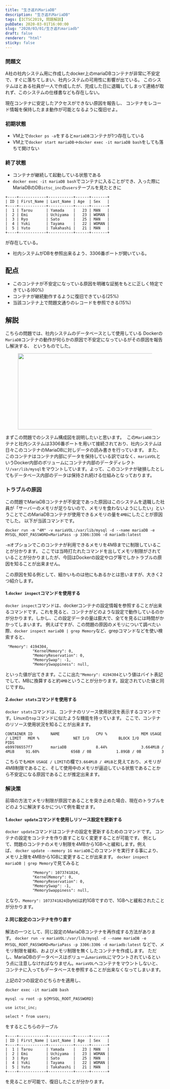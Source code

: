 ```yaml
---
title: "生き返れMariaDB"
description: "生き返れMariaDB"
tags: [ICTSC2019, 問題解説]
pubDate: 2020-03-01T16:00:00
slug: "2020/03/01/生き返れmariadb"
draft: false
renderer: "html"
sticky: false
---
```


<h3 id="%E6%A6%82%E8%A6%81">問題文  </h3>

<p>A社の社内システム用に作成したdocker上のmariaDBコンテナが非常に不安定で、すぐに落ちてしまい、社内システムの可用性に影響が出ている。 このシステムはとある社員が一人で作成したが、完成した日に退職してしまって連絡が取れず、このシステムの仕様書なども存在しない。</p>

<p>現在コンテナに安定したアクセスができない原因を報告し、 コンテナをレコード情報を保持したまま動作が可能となるように復旧せよ。</p>

<h3 id="%E5%88%9D%E6%9C%9F%E7%8A%B6%E6%85%8B">初期状態&nbsp;<a href="https://wiki.icttoracon.net/ictsc2019/problems/takuya_takahashi:container/blog/#%E5%88%9D%E6%9C%9F%E7%8A%B6%E6%85%8B"></a>&nbsp;</h3>

<ul><li>VM上で<code>docker ps -a</code>をすると<code>mariaDB</code>コンテナが1つ存在している</li><li>VM上で<code>docker start mariaDB</code>→<code>docker exec -it mariaDB bash</code>をしても落ちて開けない</li></ul>

<h3 id="%E7%B5%82%E4%BA%86%E7%8A%B6%E6%85%8B">終了状態&nbsp;<a href="https://wiki.icttoracon.net/ictsc2019/problems/takuya_takahashi:container/blog/#%E7%B5%82%E4%BA%86%E7%8A%B6%E6%85%8B"></a>&nbsp;</h3>

<ul><li>コンテナが継続して起動している状態である</li><li><code>docker exec -it mariaDB bash</code>でコンテナに入ることができ、入った際にMariaDBのDB<code>ictsc_inc</code>の<code>users</code>テーブルを見たときに</li></ul>

<div class="wp-block-syntaxhighlighter-code "><pre><code>+----+------------+-----------+------+-------+
| ID | First_Name | Last_Name | Age  | Sex   |
+----+------------+-----------+------+-------+
|  1 | Tarou      | Yamada    |   23 | MAN   |
|  2 | Emi        | Uchiyama  |   23 | WOMAN |
|  3 | Ryo        | Sato      |   25 | MAN   |
|  4 | Yuki       | Tayama    |   22 | WOMAN |
|  5 | Yuto       | Takahashi |   21 | MAN   |
+----+------------+-----------+------+-------+</code></pre></div>

<p>が存在している。</p>

<ul><li>社内システムがDBを参照出来るよう、3306番ポートが開いている。</li></ul>

<h2 id="%E9%85%8D%E7%82%B9">配点&nbsp;<a href="https://wiki.icttoracon.net/ictsc2019/problems/takuya_takahashi:container/blog/#%E9%85%8D%E7%82%B9"></a>&nbsp;</h2>

<ul><li>このコンテナが不安定になっている原因を明確な証拠をもとに正しく特定できている(60%)</li><li>コンテナが継続動作するように復旧できている(25%)</li><li>当該コンテナ上で問題文通りのレコードを参照できる(15%)</li></ul>

<h2 id="%E8%A7%A3%E8%AA%AC">解説&nbsp;<a href="https://wiki.icttoracon.net/ictsc2019/problems/takuya_takahashi:container/blog/#%E8%A7%A3%E8%AA%AC"></a>&nbsp;</h2>

<p>こちらの問題では、社内システムのデータベースとして使用している Dockerの<code>MariaDB</code>コンテナの動作が何らかの原因で不安定になっているがその原因を報告し解決する、 というものでした。</p>

<figure class="wp-block-image size-large"><img decoding="async" loading="lazy" width="512" height="241" src="/images/wp/2020/03/flow-1-512x241.png.webp" alt="" class="wp-image-3171" /></figure>

<p>まずこの問題でのシステム構成図を説明したいと思います。&nbsp;&nbsp;この<code>MariaDB</code>コンテナと社内システムは3306番ポートを用いて接続されており、社内システムは日々このコンテナのMariaDBに対しデータの読み書きを行っています。 また、このコンテナはコンテナ内部にデータを保持している訳ではなく、<code>mariaVOL</code>というDocker内部のボリュームにコンテナ内部のデータディレクトリ<code>/var/lib/mysql</code>をマウントしています。よって、このコンテナが破損したとしてもデータベース内部のデータは保持され続ける仕組みとなっております。</p>

<h3 id="%E3%83%88%E3%83%A9%E3%83%96%E3%83%AB%E3%81%AE%E5%8E%9F%E5%9B%A0">トラブルの原因&nbsp;<a href="https://wiki.icttoracon.net/ictsc2019/problems/takuya_takahashi:container/blog/#%E3%83%88%E3%83%A9%E3%83%96%E3%83%AB%E3%81%AE%E5%8E%9F%E5%9B%A0"></a>&nbsp;</h3>

<p>この問題でMariaDBコンテナが不安定であった原因はこのシステムを退職した社員が「サーバーのメモリが足りないので、メモリを食わないようにしたい」ということでこのMariaDBコンテナが使用できるメモリの量を<code>4MB</code>にしたことが原因でした。 以下が当該コマンドです。</p>

<p><code>docker run -m "4M" -v mariaVOL:/var/lib/mysql -d --name mariaDB -e MYSQL_ROOT_PASSWORD=MariaPass -p 3306:3306 -d mariadb:latest</code></p>

<p><code>-m</code>オプションでこのコンテナが利用できるメモリを4MBまでに制限していることが分かります。 ここでは当時打たれたコマンドを出してメモリ制限がされていることが分かりましたが、今回はDockerの設定やログ等でしかトラブルの原因を知ることが出来ません。</p>

<p>この原因を知る例として、細かいものは他にもあるかとは思いますが、大きく2つ紹介します。</p>

<h4 id="1.docker%20inspect%E3%82%B3%E3%83%9E%E3%83%B3%E3%83%89%E3%82%92%E4%BD%BF%E7%94%A8%E3%81%99%E3%82%8B">1.<code>docker inspect</code>コマンドを使用する&nbsp;<a href="https://wiki.icttoracon.net/ictsc2019/problems/takuya_takahashi:container/blog/#1.docker%20inspect%E3%82%B3%E3%83%9E%E3%83%B3%E3%83%89%E3%82%92%E4%BD%BF%E7%94%A8%E3%81%99%E3%82%8B"></a>&nbsp;</h4>

<p><code>docker inspect</code>コマンドは、dockerコンテナの設定情報を参照することが出来るコマンドです。これを見ると、コンテナがどのような設定で動作しているのかが分かります。しかし、この設定データの量は膨大で、全てを見るには時間がかかってしまいます。 例えばですが、この問題の原因のメモリについて調べたい際、<code>docker inspect mariaDB | grep Memory</code>など、grepコマンドなどを使い検索すると、</p>

<div class="wp-block-syntaxhighlighter-code "><pre><code> &quot;Memory&quot;: 4194304,
            &quot;KernelMemory&quot;: 0,
            &quot;MemoryReservation&quot;: 0,
            &quot;MemorySwap&quot;: -1,
            &quot;MemorySwappiness&quot;: null,</code></pre></div>

<p>といった値が出てきます。ここに出た<code>"Memory": 4194304</code>という値はバイト表記でして、MBに換算すると約<code>4MB</code>ということが分かります。設定されていた値と同じですね。</p>

<h4 id="2.docker%20stats%E3%82%B3%E3%83%9E%E3%83%B3%E3%83%89%E3%82%92%E4%BD%BF%E7%94%A8%E3%81%99%E3%82%8B">2.<code>docker stats</code>コマンドを使用する&nbsp;<a href="https://wiki.icttoracon.net/ictsc2019/problems/takuya_takahashi:container/blog/#2.docker%20stats%E3%82%B3%E3%83%9E%E3%83%B3%E3%83%89%E3%82%92%E4%BD%BF%E7%94%A8%E3%81%99%E3%82%8B"></a>&nbsp;</h4>

<p><code>docker stats</code>コマンドは、コンテナのリソース使用状況を表示するコマンドです。Linuxの<code>top</code>コマンドに似たような機能を持っています。 ここで、コンテナのリソース使用状況を知ることが出来ます。</p>

<div class="wp-block-syntaxhighlighter-code "><pre><code>CONTAINER ID        NAME                CPU %               MEM USAGE / LIMIT   MEM %               NET I/O             BLOCK I/O           PIDS
eb99786557f7        mariaDB             8.44%               3.664MiB / 4MiB     91.60%              656B / 0B           1.89GB / 0B         3</code></pre></div>

<p>こちらでも<code>MEM USAGE / LIMIT</code>の欄で<code>3.664MiB / 4MiB</code>と見えており、メモリが4MB制限であること、そして使用中のメモリが逼迫している状態であることから不安定になる原因であることが推定出来ます。</p>

<h3 id="%E8%A7%A3%E6%B1%BA%E7%AD%96">解決策&nbsp;<a href="https://wiki.icttoracon.net/ictsc2019/problems/takuya_takahashi:container/blog/#%E8%A7%A3%E6%B1%BA%E7%AD%96"></a>&nbsp;</h3>

<p>前項の方法でメモリ制限が原因であることを突き止めた場合、現在のトラブルをどのように解決するかについて例を載せます。</p>

<h4 id="1.docker%20update%E3%82%B3%E3%83%9E%E3%83%B3%E3%83%89%E3%82%92%E4%BD%BF%E7%94%A8%E3%81%97%E3%83%AA%E3%82%BD%E3%83%BC%E3%82%B9%E8%A8%AD%E5%AE%9A%E3%82%92%E6%9B%B4%E6%96%B0%E3%81%99%E3%82%8B">1.<code>docker update</code>コマンドを使用しリソース設定を更新する&nbsp;<a href="https://wiki.icttoracon.net/ictsc2019/problems/takuya_takahashi:container/blog/#1.docker%20update%E3%82%B3%E3%83%9E%E3%83%B3%E3%83%89%E3%82%92%E4%BD%BF%E7%94%A8%E3%81%97%E3%83%AA%E3%82%BD%E3%83%BC%E3%82%B9%E8%A8%AD%E5%AE%9A%E3%82%92%E6%9B%B4%E6%96%B0%E3%81%99%E3%82%8B"></a>&nbsp;</h4>

<p><code>docker update</code>コマンドはコンテナの設定を更新するためのコマンドです。 コンテナの設定をコンテナを作り直すことなく変更することが可能です。 例として、問題のコンテナのメモリ制限を4MBから1GBへと緩和します。例えば、&nbsp;<code>docker update --memory 1G mariaDB</code>このコマンドを実行する事により、メモリ上限を4MBから1GBに変更することが出来ます。&nbsp;<code>docker inspect mariaDB | grep Memory</code>で見てみると</p>

<div class="wp-block-syntaxhighlighter-code "><pre><code>            &quot;Memory&quot;: 1073741824,
            &quot;KernelMemory&quot;: 0,
            &quot;MemoryReservation&quot;: 0,
            &quot;MemorySwap&quot;: -1,
            &quot;MemorySwappiness&quot;: null,</code></pre></div>

<p>となり、<code>Memory": 1073741824</code>(byte)は約1GBですので、1GBへと緩和されたことが分かります。</p>

<h4 id="2.%E5%90%8C%E3%81%98%E8%A8%AD%E5%AE%9A%E3%81%AE%E3%82%B3%E3%83%B3%E3%83%86%E3%83%8A%E3%82%92%E4%BD%9C%E3%82%8A%E7%9B%B4%E3%81%99">2.同じ設定のコンテナを作り直す&nbsp;<a href="https://wiki.icttoracon.net/ictsc2019/problems/takuya_takahashi:container/blog/#2.%E5%90%8C%E3%81%98%E8%A8%AD%E5%AE%9A%E3%81%AE%E3%82%B3%E3%83%B3%E3%83%86%E3%83%8A%E3%82%92%E4%BD%9C%E3%82%8A%E7%9B%B4%E3%81%99"></a>&nbsp;</h4>

<p>解法の一つとして、同じ設定のMariaDBコンテナを再作成する方法があります。&nbsp;<code>docker run -v mariaVOL:/var/lib/mysql -d --name mariaDB -e MYSQL_ROOT_PASSWORD=MariaPass -p 3306:3306 -d mariadb:latest</code>&nbsp;などで、メモリ制限を緩和、およびメモリ制限を無くしたコンテナを作成します。 ただし、MariaDBのデータベースはボリューム<code>mariaVOL</code>にマウントされているという点に注意しなければなりません。<code>mariaVOL</code>へコンテナをマウントしないと、コンテナに入ってもデータベースを参照することが出来なくなってしまいます。</p>

<p>上記の2つの設定のどちらかを適用し、</p>

<p><code>docker exec -it mariaDB bash</code></p>

<p><code>mysql -u root -p ${MYSQL_ROOT_PASSWORD}</code></p>

<p><code>use ictsc_inc;</code></p>

<p><code>select * from users;</code></p>

<p>をするとこちらのテーブル</p>

<div class="wp-block-syntaxhighlighter-code "><pre><code>+----+------------+-----------+------+-------+
| ID | First_Name | Last_Name | Age  | Sex   |
+----+------------+-----------+------+-------+
|  1 | Tarou      | Yamada    |   23 | MAN   |
|  2 | Emi        | Uchiyama  |   23 | WOMAN |
|  3 | Ryo        | Sato      |   25 | MAN   |
|  4 | Yuki       | Tayama    |   22 | WOMAN |
|  5 | Yuto       | Takahashi |   21 | MAN   |
+----+------------+-----------+------+-------+</code></pre></div>

<p>を見ることが可能で、復旧したことが分かります。</p>
